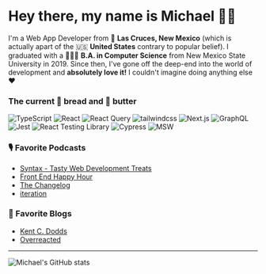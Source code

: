 # Hey there, my name is Michael 👋🏻

I'm a Web App Developer from 🌵 **Las Cruces, New Mexico** (which is actually apart of the 🇺🇸 **United States** contrary to popular belief). I graduated with a 👨🏻‍🎓 **B.A. in Computer Science** from New Mexico State University in 2019. Since then, I've gone off the deep-end into the world of development and **absolutely love it!** I couldn't imagine doing anything else ❤️

### The current 🍞 bread and 🧈 butter

<p>
  <img alt="TypeScript" src="https://img.shields.io/badge/-TypeScript-007ACC?style=flat-square&logo=typescript&logoColor=white" />
  <img alt="React" src="https://img.shields.io/badge/-React-45b8d8?style=flat-square&logo=react&logoColor=white" />
  <img alt="React Query" src="https://img.shields.io/badge/-React_Query-ff4154?style=flat-square&logo=reactquery&logoColor=white" />
  <img alt="tailwindcss" src="https://img.shields.io/badge/-tailwindcss-38B2AC?style=flat-square&logo=tailwindcss&logoColor=white" />
  <img alt="Next.js" src="https://img.shields.io/badge/-Next.js-333?style=flat-square&logo=Next.js&logoColor=white" />
  <img alt="GraphQL" src="https://img.shields.io/badge/-GraphQL-E10098?style=flat-square&logo=graphql&logoColor=white" />
  <img alt="Jest" src="https://img.shields.io/badge/-Jest-C21325?style=flat-square&logo=Jest&logoColor=white" />
  <img alt="React Testing Library" src="https://img.shields.io/badge/-Testing_Library-E33332?style=flat-square&logo=TestingLibrary&logoColor=white" />
  <img alt="Cypress" src="https://img.shields.io/badge/-Cypress-17202C?style=flat-square&logo=cypress&logoColor=white" />
  <img alt="MSW" src="https://img.shields.io/badge/-MSW-ff6a33?style=flat-square&logo=msw&logoColor=white" />
</p>

### 🎙 Favorite Podcasts
* [Syntax - Tasty Web Development Treats](https://open.spotify.com/show/4kYCRYJ3yK5DQbP5tbfZby)
* [Front End Happy Hour](https://open.spotify.com/show/0Giuw6eNbTzP9CDZODDrA2)
* [The Changelog](https://open.spotify.com/show/5bBki72YeKSLUqyD94qsuJ)
* [iteration](https://open.spotify.com/show/4yw0xZLBNlgtibNITY99K1)

### 📘 Favorite Blogs
* [Kent C. Dodds](https://kentcdodds.com/)
* [Overreacted](https://overreacted.io/)

---

![Michael's GitHub stats](https://github-readme-stats.vercel.app/api?username=m1yon&count_private=true&show_icons=true&theme=react)
